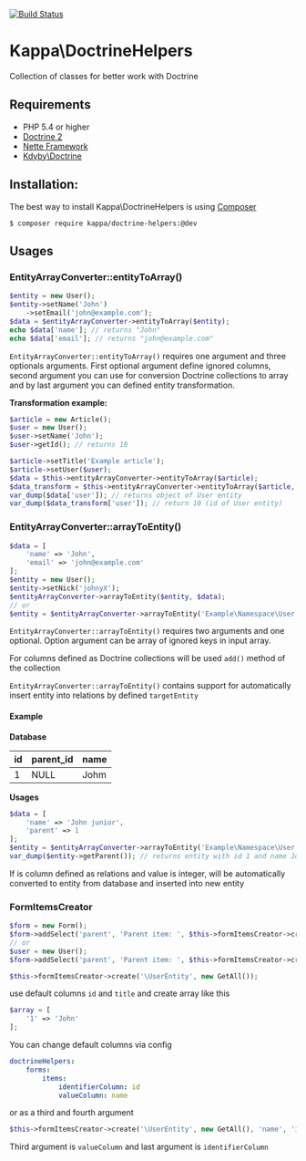 [![Build Status](https://travis-ci.org/Kappa-org/DoctrineHelpers.svg)](https://travis-ci.org/Kappa-org/DoctrineHelpers)

# Kappa\DoctrineHelpers 

Collection of classes for better work with Doctrine

## Requirements

* PHP 5.4 or higher
* [Doctrine 2](http://www.doctrine-project.org/)
* [Nette Framework](http://nette.org/)
* [Kdyby\Doctrine](https://github.com/Kdyby/Doctrine)

## Installation:

The best way to install Kappa\DoctrineHelpers is using [Composer](https://getcomposer.com)

```shell
$ composer require kappa/doctrine-helpers:@dev
```

## Usages

### EntityArrayConverter::entityToArray()

```php
$entity = new User();
$entity->setName('John')
	->setEmail('john@example.com');
$data = $entityArrayConverter->entityToArray($entity);
echo $data['name']; // returns "John"
echo $data['email']; // returns "john@example.com"
```

`EntityArrayConverter::entityToArray()` requires one argument and three optionals arguments. First optional argument define ignored columns, 
second argument you can use for conversion Doctrine collections to array and by last argument you can defined entity transformation.

**Transformation example:**

```php
$article = new Article();
$user = new User();
$user->setName('John');
$user->getId(); // returns 10

$article->setTitle('Example article');
$article->setUser($user);
$data = $this->entityArrayConverter->entityToArray($article);
$data_transform = $this->entityArrayConverter->entityToArray($article, [], false, ['user' => 'id']);
var_dump($data['user']); // returns object of User entity
var_dump($data_transform['user']); // return 10 (id of User entity)
```

### EntityArrayConverter::arrayToEntity()

```php
$data = [
	'name' => 'John',
	'email' => 'john@example.com'
];
$entity = new User();
$entity->setNick('johnyX');
$entityArrayConverter->arrayToEntity($entity, $data);
// or
$entity = $entityArrayConverter->arrayToEntity('Example\Namespace\User', $data);
```
`EntityArrayConverter::arrayToEntity()` requires two arguments and one optional. Option argument can be array of ignored keys in input array.

For columns defined as Doctrine collections will be used `add()` method of the collection

`EntityArrayConverter::arrayToEntity()` contains support for automatically insert entity into relations by defined `targetEntity`

#### Example

**Database**

id  | parent_id | name
----|-----------|-------
1   | NULL      | Johm

**Usages**
```php
$data = [
	'name' => 'John junior',
	'parent' => 1
];
$entity = $entityArrayConverter->arrayToEntity('Example\Namespace\User', $data);
var_dump($entity->getParent()); // returns entity with id 1 and name John
```
If is column defined as relations and value is integer, will be automatically converted to entity from database and inserted into new entity


### FormItemsCreator

```php
$form = new Form();
$form->addSelect('parent', 'Parent item: ', $this->formItemsCreator->create('\UserEntity', new GetAll());
// or
$user = new User();
$form->addSelect('parent', 'Parent item: ', $this->formItemsCreator->create($user, new GetAll());
```

```php
$this->formItemsCreator->create('\UserEntity', new GetAll());
``` 

use default columns `id` and `title` and create array like this

```php
$array = [
	'1' => 'John'
];
```

You can change default columns via config
```yaml
doctrineHelpers:
	forms:
		items:
			identifierColumn: id
			valueColumn: name
```

or as a third and fourth argument 
```php
$this->formItemsCreator->create('\UserEntity', new GetAll(), 'name', 'id');
```

Third argument is `valueColumn` and last argument is `identifierColumn`
